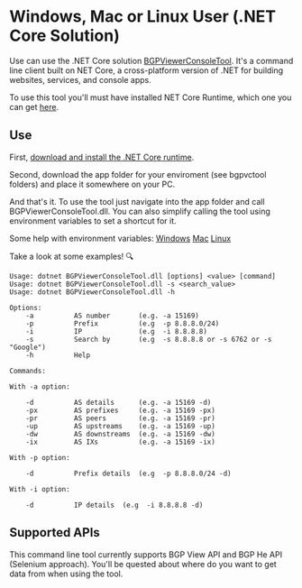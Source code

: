 # Windows, Mac or Linux User (.NET Core Solution)
Use can use the .NET Core solution [BGPViewerConsoleTool](https://github.com/wallacemariadeandrade/BGPViewerTool/tree/development/BGPViewerConsoleTool). It's a command line client built on NET Core, a cross-platform version of .NET for building websites, services, and console apps.

To use this tool you'll must have installed NET Core Runtime, which one you can get [here](https://dotnet.microsoft.com/download).


## Use

First, [download and install the .NET Core runtime](https://dotnet.microsoft.com/download). 

Second, download the app folder for your enviroment (see bgpvctool folders) and place it somewhere on your PC.

And that's it. To use the tool just navigate into the app folder and call BGPViewerConsoleTool.dll. You can also simplify calling the tool using environment variables to set a shortcut for it. 

Some help with environment variables: [Windows]() [Mac]() [Linux]()


Take a look at some examples! :mag:

```
Usage: dotnet BGPViewerConsoleTool.dll [options] <value> [command]
Usage: dotnet BGPViewerConsoleTool.dll -s <search_value>
Usage: dotnet BGPViewerConsoleTool.dll -h

Options:
    -a          AS number       (e.g. -a 15169)
    -p          Prefix          (e.g  -p 8.8.8.0/24)
    -i          IP              (e.g  -i 8.8.8.8)
    -s          Search by       (e.g  -s 8.8.8.8 or -s 6762 or -s "Google")
    -h          Help

Commands: 
    
With -a option:

    -d          AS details      (e.g. -a 15169 -d)
    -px         AS prefixes     (e.g. -a 15169 -px)
    -pr         AS peers        (e.g. -a 15169 -pr)
    -up         AS upstreams    (e.g. -a 15169 -up)
    -dw         AS downstreams  (e.g. -a 15169 -dw)
    -ix         AS IXs          (e.g. -a 15169 -ix)

With -p option:

    -d          Prefix details  (e.g  -p 8.8.8.0/24 -d)

With -i option:

    -d          IP details  (e.g  -i 8.8.8.8 -d)
```

## Supported APIs
This command line tool currently supports BGP View API and BGP He API (Selenium approach). You'll be quested about where do you want to get data from when using the tool.